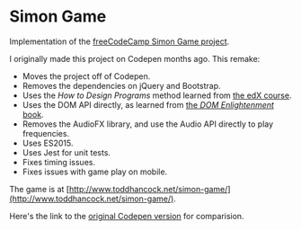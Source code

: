# Simon Game

Implementation of the [freeCodeCamp Simon Game project](https://www.freecodecamp.com/challenges/build-a-simon-game).

I originally made this project on Codepen months ago. This remake:
* Moves the project off of Codepen.
* Removes the dependencies on jQuery and Bootstrap.
* Uses the *How to Design Programs* method learned from [the edX course](https://www.edx.org/course/how-code-simple-data-ubcx-htc1x).
* Uses the DOM API directly, as learned from [the *DOM Enlightenment* book](http://domenlightenment.com/).
* Removes the AudioFX library, and use the Audio API directly to play frequencies.
* Uses ES2015.
* Uses Jest for unit tests.
* Fixes timing issues.
* Fixes issues with game play on mobile.

The game is at [http://www.toddhancock.net/simon-game/](http://www.toddhancock.net/simon-game/).

Here's the link to the [original Codepen version](https://codepen.io/thancock20/pen/NxKrWZ) for comparision.
